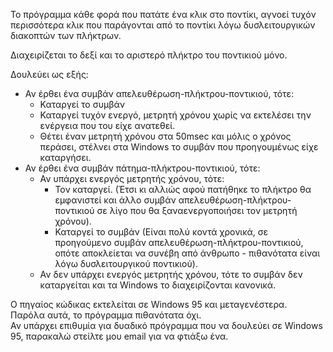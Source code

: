 Το πρόγραμμα κάθε φορά που πατάτε ένα κλικ στο ποντίκι, αγνοεί τυχόν περισσότερα κλικ που παράγονται από το ποντίκι λόγω δυσλειτουργικών διακοπτών των πλήκτρων.

Διαχειρίζεται το δεξί και το αριστερό πλήκτρο του ποντικιού μόνο.

Δουλεύει ως εξής:
- Αν έρθει ένα συμβάν απελευθέρωση-πλήκτρου-ποντικιού, τότε:
  - Καταργεί το συμβάν
  - Καταργεί τυχόν ενεργό, μετρητή χρόνου χωρίς να εκτελέσει την ενέργεια που του είχε ανατεθεί.
  - Θέτει έναν μετρητή χρόνου στα 50msec και μόλις ο χρόνος περάσει, στέλνει στα Windows το συμβάν που προηγουμένως είχε καταργήσει.
- Αν έρθει ένα συμβάν πάτημα-πλήκτρου-ποντικιού, τότε:
  - Αν υπάρχει ενεργός μετρητής χρόνου, τότε:
    - Τον καταργεί. (Έτσι κι αλλιώς αφού πατήθηκε το πλήκτρο θα εμφανιστεί και άλλο συμβάν απελευθέρωση-πλήκτρου-ποντικιού σε λίγο που θα ξαναενεργοποιήσει τον μετρητή χρόνου).
    - Καταργεί το συμβάν (Είναι πολύ κοντά χρονικά, σε προηγούμενο συμβάν απελευθέρωση-πλήκτρου-ποντικιού, οπότε αποκλείεται να συνέβη από άνθρωπο - πιθανότατα είναι λόγω δυσλειτουργικού ποντικιού).
  - Αν δεν υπάρχει ενεργός μετρητής χρόνου, τότε το συμβάν δεν καταργείται και τα Windows το διαχειρίζονται κανονικά.

Ο πηγαίος κώδικας εκτελείται σε Windows 95 και μεταγενέστερα.<br>
Παρόλα αυτά, το πρόγραμμα πιθανότατα όχι.<br>
Αν υπάρχει επιθυμία για δυαδικό πρόγραμμα που να δουλεύει σε Windows 95, παρακαλώ στείλτε μου email για να φτιάξω ένα.
